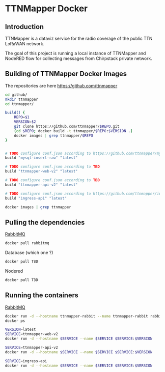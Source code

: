 # TTNMapper Docker

## Introduction
TTNMapper is a dataviz service for the radio coverage of the public TTN LoRaWAN network.

The goal of this project is running a local instance of TTNMapper and NodeRED flow for collecting messages from Chirpstack private network.

## Building of TTNMapper Docker Images

The repositories are here https://github.com/ttnmapper

```bash
cd github/
mkdir ttnmapper
cd ttnmapper/

build() {
    REPO=$1
    VERSION=$2
    git clone https://github.com/ttnmapper/$REPO.git
    (cd $REPO; docker build -t ttnmapper/$REPO:$VERSION .)
    docker images | grep ttnmapper/$REPO
}


# TODO configure conf.json according to https://github.com/ttnmapper/mysql-insert-raw/blob/master/conf.json.template
build "mysql-insert-raw" "latest"

# TODO configure conf.json according to TBD
build "ttnmapper-web-v2" "latest"

# TODO configure conf.json according to TBD
build "ttnmapper-api-v2" "latest"

# TODO configure conf.json according to https://github.com/ttnmapper/ingress-api#configuration
build "ingress-api" "latest"

docker images | grep ttnmapper
```

## Pulling the dependencies

[RabbitMQ](https://hub.docker.com/_/rabbitmq/)
```bash
docker pull rabbitmq
```

Database (which one ?)
```bash
docker pull TBD
```

Nodered
```bash
docker pull TBD
```

## Running the containers

[RabbitMQ](https://hub.docker.com/_/rabbitmq/)
```bash
docker run -d --hostname ttnmapper-rabbit --name ttnmapper-rabbit rabbitmq
docker ps
```

```bash
VERSION=latest
SERVICE=ttnmapper-web-v2
docker run -d --hostname $SERVICE --name $SERVICE $SERVICE:$VERSION
```

```bash
SERVICE=ttnmapper-api-v2
docker run -d --hostname $SERVICE --name $SERVICE $SERVICE:$VERSION
```

```bash
SERVICE=ingress-api
docker run -d --hostname $SERVICE --name $SERVICE $SERVICE:$VERSION
```


